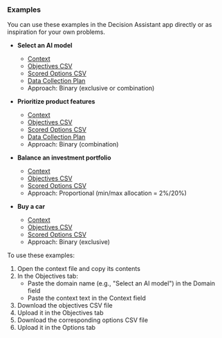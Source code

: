 ### Examples
You can use these examples in the Decision Assistant app directly or as inspiration for your own problems. 

* **Select an AI model** 
  - [Context](https://github.com/cafzal/decision_assist_examples/blob/main/context_select_ai_model.txt)
  - [Objectives CSV](https://github.com/cafzal/decision_assist_examples/blob/main/obj_select_ai_model.csv)
  - [Scored Options CSV](https://github.com/cafzal/decision_assist_examples/blob/main/opt_select_ai_model.csv)
  - [Data Collection Plan](https://github.com/cafzal/decision_assist_examples/blob/main/plan_select_ai_model.md)
  - Approach: Binary (exclusive or combination)

* **Prioritize product features** 
  - [Context](https://github.com/cafzal/decision_assist_examples/blob/main/context_prioritize_product_features.txt)
  - [Objectives CSV](https://github.com/cafzal/decision_assist_examples/blob/main/obj_prioritize_product_features.csv)
  - [Scored Options CSV](https://github.com/cafzal/decision_assist_examples/blob/main/opt_prioritize_product_features.csv)
  - [Data Collection Plan](https://github.com/cafzal/decision_assist_examples/blob/main/plan_prioritize_product_features.md)
  - Approach: Binary (combination)

* **Balance an investment portfolio**
  - [Context](https://github.com/cafzal/decision_assist_examples/blob/main/context_balance_investment_portfolio.txt)
  - [Objectives CSV](https://github.com/cafzal/decision_assist_examples/blob/main/obj_balance_investment_portfolio.csv)
  - [Scored Options CSV](https://github.com/cafzal/decision_assist_examples/blob/main/opt_balance_investment_portfolio.csv)
  - Approach: Proportional (min/max allocation = 2%/20%)

* **Buy a car**
  - [Context](https://github.com/cafzal/decision_assist_examples/blob/main/context_buy_a_car.txt)
  - [Objectives CSV](https://github.com/cafzal/decision_assist_examples/blob/main/obj_buy_a_car.csv)
  - [Scored Options CSV](https://github.com/cafzal/decision_assist_examples/blob/main/opt_buy_a_car.csv)
  - Approach: Binary (exclusive)

To use these examples:
1. Open the context file and copy its contents
2. In the Objectives tab:
   - Paste the domain name (e.g., "Select an AI model") in the Domain field
   - Paste the context text in the Context field
3. Download the objectives CSV file
4. Upload it in the Objectives tab
5. Download the corresponding options CSV file
6. Upload it in the Options tab

